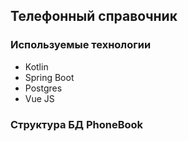 ## Телефонный справочник

### Используемые технологии

* Kotlin
* Spring Boot
* Postgres
* Vue JS

### Структура БД PhoneBook

